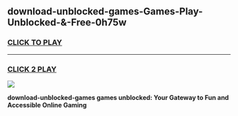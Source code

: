 
## download-unblocked-games-Games-Play-Unblocked-&-Free-0h75w
<h3>
<a href="https://premium76.site?title=download-unblocked-games&ref=24A">CLICK TO PLAY</a></h3>
<hr>

<h3>
<a href="https://premium76.site?title=download-unblocked-games&ref=24A">CLICK 2 PLAY</a>
  
</h3>

<a href="https://premium76.site?title=download-unblocked-games&ref=24A"><img src="https://clearcache.store/games.png"></a>


**download-unblocked-games games unblocked: Your Gateway to Fun and Accessible Online Gaming**
